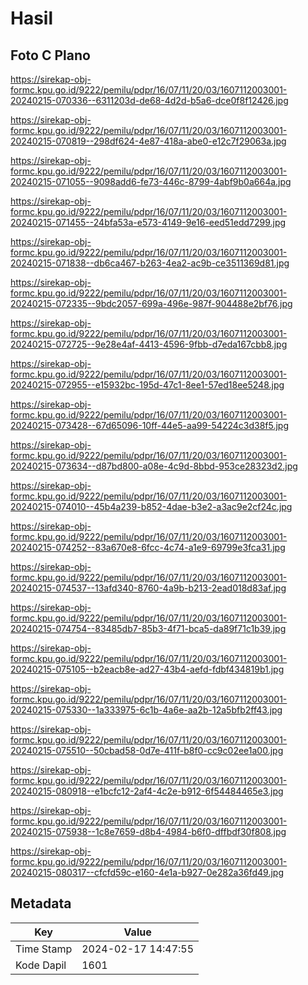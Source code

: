 # Hasil

## Foto C Plano

https://sirekap-obj-formc.kpu.go.id/9222/pemilu/pdpr/16/07/11/20/03/1607112003001-20240215-070336--6311203d-de68-4d2d-b5a6-dce0f8f12426.jpg

https://sirekap-obj-formc.kpu.go.id/9222/pemilu/pdpr/16/07/11/20/03/1607112003001-20240215-070819--298df624-4e87-418a-abe0-e12c7f29063a.jpg

https://sirekap-obj-formc.kpu.go.id/9222/pemilu/pdpr/16/07/11/20/03/1607112003001-20240215-071055--9098add6-fe73-446c-8799-4abf9b0a664a.jpg

https://sirekap-obj-formc.kpu.go.id/9222/pemilu/pdpr/16/07/11/20/03/1607112003001-20240215-071455--24bfa53a-e573-4149-9e16-eed51edd7299.jpg

https://sirekap-obj-formc.kpu.go.id/9222/pemilu/pdpr/16/07/11/20/03/1607112003001-20240215-071838--db6ca467-b263-4ea2-ac9b-ce3511369d81.jpg

https://sirekap-obj-formc.kpu.go.id/9222/pemilu/pdpr/16/07/11/20/03/1607112003001-20240215-072335--9bdc2057-699a-496e-987f-904488e2bf76.jpg

https://sirekap-obj-formc.kpu.go.id/9222/pemilu/pdpr/16/07/11/20/03/1607112003001-20240215-072725--9e28e4af-4413-4596-9fbb-d7eda167cbb8.jpg

https://sirekap-obj-formc.kpu.go.id/9222/pemilu/pdpr/16/07/11/20/03/1607112003001-20240215-072955--e15932bc-195d-47c1-8ee1-57ed18ee5248.jpg

https://sirekap-obj-formc.kpu.go.id/9222/pemilu/pdpr/16/07/11/20/03/1607112003001-20240215-073428--67d65096-10ff-44e5-aa99-54224c3d38f5.jpg

https://sirekap-obj-formc.kpu.go.id/9222/pemilu/pdpr/16/07/11/20/03/1607112003001-20240215-073634--d87bd800-a08e-4c9d-8bbd-953ce28323d2.jpg

https://sirekap-obj-formc.kpu.go.id/9222/pemilu/pdpr/16/07/11/20/03/1607112003001-20240215-074010--45b4a239-b852-4dae-b3e2-a3ac9e2cf24c.jpg

https://sirekap-obj-formc.kpu.go.id/9222/pemilu/pdpr/16/07/11/20/03/1607112003001-20240215-074252--83a670e8-6fcc-4c74-a1e9-69799e3fca31.jpg

https://sirekap-obj-formc.kpu.go.id/9222/pemilu/pdpr/16/07/11/20/03/1607112003001-20240215-074537--13afd340-8760-4a9b-b213-2ead018d83af.jpg

https://sirekap-obj-formc.kpu.go.id/9222/pemilu/pdpr/16/07/11/20/03/1607112003001-20240215-074754--83485db7-85b3-4f71-bca5-da89f71c1b39.jpg

https://sirekap-obj-formc.kpu.go.id/9222/pemilu/pdpr/16/07/11/20/03/1607112003001-20240215-075105--b2eacb8e-ad27-43b4-aefd-fdbf434819b1.jpg

https://sirekap-obj-formc.kpu.go.id/9222/pemilu/pdpr/16/07/11/20/03/1607112003001-20240215-075330--1a333975-6c1b-4a6e-aa2b-12a5bfb2ff43.jpg

https://sirekap-obj-formc.kpu.go.id/9222/pemilu/pdpr/16/07/11/20/03/1607112003001-20240215-075510--50cbad58-0d7e-411f-b8f0-cc9c02ee1a00.jpg

https://sirekap-obj-formc.kpu.go.id/9222/pemilu/pdpr/16/07/11/20/03/1607112003001-20240215-080918--e1bcfc12-2af4-4c2e-b912-6f54484465e3.jpg

https://sirekap-obj-formc.kpu.go.id/9222/pemilu/pdpr/16/07/11/20/03/1607112003001-20240215-075938--1c8e7659-d8b4-4984-b6f0-dffbdf30f808.jpg

https://sirekap-obj-formc.kpu.go.id/9222/pemilu/pdpr/16/07/11/20/03/1607112003001-20240215-080317--cfcfd59c-e160-4e1a-b927-0e282a36fd49.jpg


## Metadata

| Key        | Value               |
| ---------- | ------------------- |
| Time Stamp | 2024-02-17 14:47:55 |
| Kode Dapil | 1601                |



